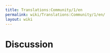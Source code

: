 ```yaml
---
title: Translations:Community/1/en
permalink: wiki/Translations:Community/1/en/
layout: wiki
---
```


# Discussion
